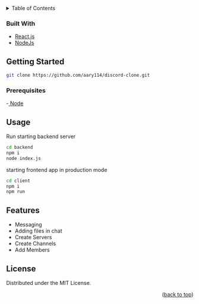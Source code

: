 <div id="top"></div>

<!-- TABLE OF CONTENTS -->
<details>
  <summary>Table of Contents</summary>
  <ol>
    <li>
      <ul>
        <li><a href="#built-with">Built With</a></li>
      </ul>
    </li>
    <li>
      <a href="#getting-started">Getting Started</a>
      <ul>
        <li><a href="#prerequisites">Prerequisites</a></li>
      </ul>
    </li>
    <li><a href="#usage">Usage</a></li>
    <li><a href="#roadmap">Features</a></li>
    <li><a href="#contributing">Contributing</a></li>
    <li><a href="#license">License</a></li>
  </ol>
</details>

### Built With

* [React.js](https://reactjs.org/)
* [NodeJs](https://nodejs.org/en/)

## Getting Started

```sh 
git clone https://github.com/aary114/discord-clone.git
```

### Prerequisites

-[ Node ](https://nodejs.org/en/)

## Usage

Run
starting backend server
```sh
cd backend
npm i
node index.js
```
starting frontend app in production mode
```sh
cd client
npm i
npm run
```
<!-- optional if you want to run your own peerjs server then change

starting peerjs server
```sh
cd backend
npm i -g peer
peerjs --port 3001
``` -->
## Features

- Messaging
- Adding files in chat 
- Create Servers
- Create Channels
- Add Members


<!-- CONTRIBUTING -->
<!-- ## Contributing

Contributions are what make the open source community such an amazing place to learn, inspire, and create. Any contributions you make are **greatly appreciated**.

If you have a suggestion that would make this better, please fork the repo and create a pull request. You can also simply open an issue with the tag "enhancement".
Don't forget to give the project a star! Thanks again!

1. Fork the Project
2. Create your Feature Branch (`git checkout -b feature/AmazingFeature`)
3. Commit your Changes (`git commit -m 'Add some AmazingFeature'`)
4. Push to the Branch (`git push origin feature/AmazingFeature`)
5. Open a Pull Request -->

<!-- LICENSE -->
## License

Distributed under the MIT License. 
<!-- See `LICENSE.txt` for more information. -->
<!-- Project Link: [https://github.com/github_username/repo_name](https://github.com/github_username/repo_name) -->

<p align="right">(<a href="#top">back to top</a>)</p>